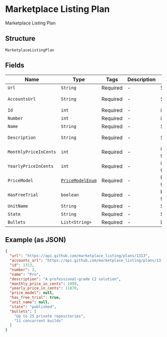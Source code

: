 
# Marketplace Listing Plan

Marketplace Listing Plan

## Structure

`MarketplaceListingPlan`

## Fields

| Name | Type | Tags | Description | Getter | Setter |
|  --- | --- | --- | --- | --- | --- |
| `Url` | `String` | Required | - | String getUrl() | setUrl(String url) |
| `AccountsUrl` | `String` | Required | - | String getAccountsUrl() | setAccountsUrl(String accountsUrl) |
| `Id` | `int` | Required | - | int getId() | setId(int id) |
| `Number` | `int` | Required | - | int getNumber() | setNumber(int number) |
| `Name` | `String` | Required | - | String getName() | setName(String name) |
| `Description` | `String` | Required | - | String getDescription() | setDescription(String description) |
| `MonthlyPriceInCents` | `int` | Required | - | int getMonthlyPriceInCents() | setMonthlyPriceInCents(int monthlyPriceInCents) |
| `YearlyPriceInCents` | `int` | Required | - | int getYearlyPriceInCents() | setYearlyPriceInCents(int yearlyPriceInCents) |
| `PriceModel` | [`PriceModelEnum`](../../doc/models/price-model-enum.md) | Required | - | PriceModelEnum getPriceModel() | setPriceModel(PriceModelEnum priceModel) |
| `HasFreeTrial` | `boolean` | Required | - | boolean getHasFreeTrial() | setHasFreeTrial(boolean hasFreeTrial) |
| `UnitName` | `String` | Required | - | String getUnitName() | setUnitName(String unitName) |
| `State` | `String` | Required | - | String getState() | setState(String state) |
| `Bullets` | `List<String>` | Required | - | List<String> getBullets() | setBullets(List<String> bullets) |

## Example (as JSON)

```json
{
  "url": "https://api.github.com/marketplace_listing/plans/1313",
  "accounts_url": "https://api.github.com/marketplace_listing/plans/1313/accounts",
  "id": 1313,
  "number": 3,
  "name": "Pro",
  "description": "A professional-grade CI solution",
  "monthly_price_in_cents": 1099,
  "yearly_price_in_cents": 11870,
  "price_model": null,
  "has_free_trial": true,
  "unit_name": null,
  "state": "published",
  "bullets": [
    "Up to 25 private repositories",
    "11 concurrent builds"
  ]
}
```

